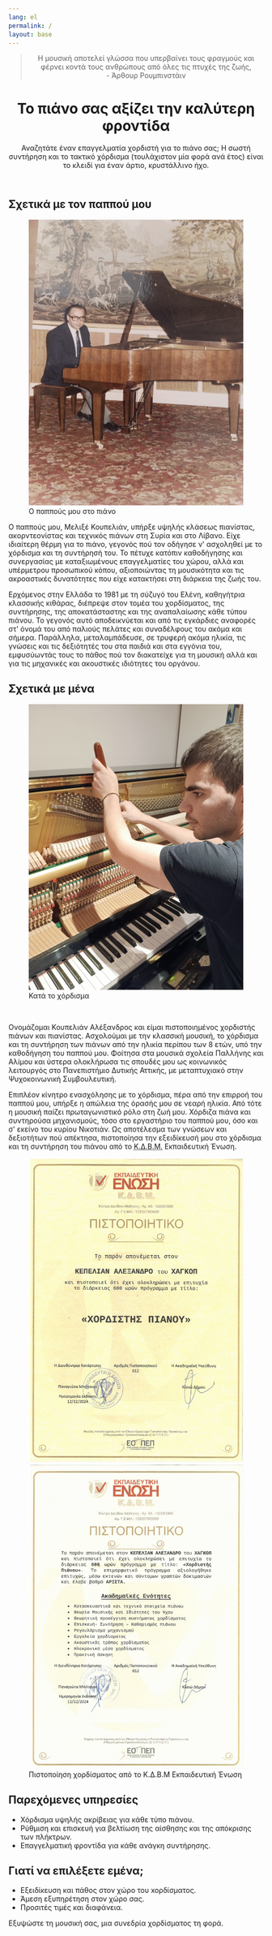 ```yaml
---
lang: el
permalink: /
layout: base
---
```


<header>
  <section id="hero">
    <blockquote cite="https://en.wikipedia.org/wiki/Arthur_Rubinstein">
      Η μουσική αποτελεί γλώσσα που υπερβαίνει τους φραγμούς και φέρνει κοντά τους ανθρώπους από όλες τις πτυχές
      της ζωής,<br>- Άρθουρ Ρουμπινστάιν
    </blockquote>	
  </section>
  <h1>Το πιάνο σας αξίζει την καλύτερη φροντίδα</h1>
  <p>
    Αναζητάτε έναν επαγγελματία χορδιστή για το πιάνο σας; Η σωστή συντήρηση και το τακτικό χόρδισμα 
    (τουλάχιστον μία φορά ανά έτος) είναι το κλειδί για έναν άρτιο, κρυστάλλινο ήχο.
  </p>
</header>
<main>
  <section>
    <h2>Σχετικά με τον παππού μου</h2>
    <figure>
      <picture>
        <!-- <source srcset="" media="" type="">
             <source srcset="" media="" type=""> -->
        <img src="./assets/images/melik.jpg" alt="Μελιξέ Κεπελιάν, παίζοντας ένα πιάνο με ουρά" type="image/jpg">
      </picture>
      <figcaption>Ο παππούς μου στο πιάνο</figcaption>
    </figure>
      <p>
        Ο παππούς μου, Μελιξέ Κουπελιάν, υπήρξε υψηλής κλάσεως πιανίστας, ακορντεονίστας και τεχνικός πιάνων στη Συρία
        και στο Λίβανο. Είχε ιδιαίτερη θέρμη για το πιάνο, γεγονός πού τον οδήγησε ν' ασχοληθεί με το χόρδισμα και τη
        συντήρησή του. Το πέτυχε κατόπιν καθοδήγησης και συνεργασίας με καταξιωμένους επαγγελματίες του χώρου, αλλά και υπέρμετρου 
        προσωπικού κόπου, αξιοποιώντας τη μουσικότητα και τις ακροαστικές δυνατότητες που είχε κατακτήσει στη διάρκεια
        της ζωής του. 
      </p>
      <p>
        Ερχόμενος στην Ελλάδα το 1981 με τη σύζυγό του Ελένη, καθηγήτρια κλασσικής κιθάρας, διέπρεψε στον τομέα του
        χορδίσματος, της συντήρησης, της αποκατάσταστης και της αναπαλαίωσης κάθε τύπου πιάνου. Το γεγονός αυτό αποδεικνύεται
        και από τις εγκάρδιες αναφορές στ' όνομά του από παλιούς πελάτες και συναδέλφους του ακόμα και σήμερα. Παράλληλα,
        μεταλαμπάδευσε, σε τρυφερή ακόμα ηλικία, τις γνώσεις και τις δεξιότητές του στα παιδιά και στα εγγόνια του, εμφυσύωντάς
        τους το πάθος πού τον διακατείχε για τη μουσική αλλά και για τις μηχανικές και ακουστικές ιδιότητες του οργάνου.
      </p>
    </section>
    <section>
      <h2>Σχετικά με μένα</h2>
      <figure>
        <picture>
          <!-- <source srcset="" media="" type="">
               <source srcset="" media="" type=""> -->
          <img src="./assets/images/alex.jpg" alt="Αλέξανδρος Κεπελιάν, χορδίζοντας ένα πιάνο" type="image/jpg">
        </picture>
        <figcaption>Κατά το χόρδισμα</figcaption>
      </figure>
      <br>
      <p>
        Ονομάζομαι Κουπελιάν Αλέξανδρος και είμαι πιστοποιημένος χορδιστής πιάνων και πιανίστας.
        Ασχολούμαι με την κλασσική μουσική, το χόρδισμα και τη συντήρηση
        των πιάνων από την ηλικία περίπου των 8 ετών, υπό την καθοδήγηση του παππού μου. 
        Φοίτησα στα μουσικά σχολεία Παλλήνης και Αλίμου και ύστερα ολοκλήρωσα τις σπουδές μου ως κοινωνικός λειτουργός 
        στο Πανεπιστήμιο Δυτικής Αττικής, με μεταπτυχιακό στην Ψυχοκοινωνική Συμβουλευτική.
      </p>
      <p>
        Επιπλέον κίνητρο ενασχόλησης με το χόρδισμα, πέρα από την επιρροή του παππού μου,
        υπήρξε η απώλεια της όρασής μου σε νεαρή ηλικία. Από τότε η μουσική παίζει πρωταγωνιστικό ρόλο στη ζωή μου.
        Χόρδιζα πιάνα και συντηρούσα μηχανισμούς, τόσο στο εργαστήριο του παππού μου,
        όσο και σ' εκείνο του κυρίου Νικοτιάν.
        Ως αποτέλεσμα των γνώσεων και δεξιοτήτων πού απέκτησα, πιστοποίησα την εξειδίκευσή μου στο χόρδισμα και 
        τη συντήρηση του πιάνου από το 
        <abbr title="Κέντρο Δια Βίου Μάθησης">Κ.Δ.Β.Μ.</abbr> Εκπαιδευτική Ένωση.
      </p>
      <figure>
        <img src="./assets/images/cert1.jpg" alt="Σάρωση της πιστοποίησης χορδίσματος πιάνων του Κεπελιάν Αλέξανδρου, πρώτη σελίδα" type="image/jpg">
        <img src="./assets/images/cert2.jpg" alt="Σάρωση της πιστοποίησης χορδίσματος πιάνων του Κεπελιάν Αλέξανδρου, δεύτερη σελίδα" type="image/jpg">
        <figcaption>Πιστοποίηση χορδίσματος από το Κ.Δ.Β.Μ Εκπαιδευτική Ένωση</figcaption>
      </figure>    
    </section>
    <section>
      <h2>Παρεχόμενες υπηρεσίες</h2>
        <ul>
          <li>Χόρδισμα υψηλής ακρίβειας για κάθε τύπο πιάνου.</li>
          <li>Ρύθμιση και επισκευή για βελτίωση της αίσθησης και της απόκρισης των πλήκτρων.</li>
          <li>Επαγγελματική φροντίδα για κάθε ανάγκη συντήρησης.</li>
        </ul>
    </section>
    <section>
      <h2>Γιατί να επιλέξετε εμένα;</h2>
        <ul>
          <li>Εξειδίκευση και πάθος στον χώρο του xoρδίσματος.</li>
          <li>Άμεση εξυπηρέτηση στον χώρο σας.</li>
          <li>Προσιτές τιμές και διαφάνεια.</li>
        </ul>
    </section>
</main>
<footer>
  <p>Εξυψώστε τη μουσική σας, μια συνεδρία χορδίσματος τη φορά.</p>
</footer>   
